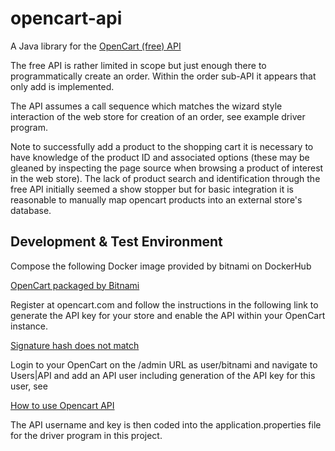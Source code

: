 # opencart-api
A Java library for the [OpenCart (free) API](https://docs.opencart.com/en-gb/system/users/api/)

The free API is rather limited in scope but just enough there to programmatically create an order.
Within the order sub-API it appears that only add is implemented.

The API assumes a call sequence which matches the wizard style interaction of the web store for creation of an order, see example driver program.

Note to successfully add a product to the shopping cart it is necessary to have knowledge of the product ID and associated options (these may be gleaned by inspecting the page source when browsing a product of interest in the web store).
The lack of product search and identification through the free API initially seemed a show stopper but for basic integration it is reasonable to manually map opencart products into an external store's database.

## Development & Test Environment

Compose the following Docker image provided by bitnami on DockerHub

[OpenCart packaged by Bitnami](https://hub.docker.com/r/bitnami/opencart)

Register at opencart.com and follow the instructions in the following link to generate the API key for your store and enable the API within your OpenCart instance.

[Signature hash does not match](https://webocreation.com/blog/signature-hash-not-match-opencart-solution/)

Login to your OpenCart on the /admin URL as user/bitnami and navigate to Users|API and add an API user including generation of the API key for this user, see

[How to use Opencart API](https://www.youtube.com/watch?v=bc2govdEiuA)

The API username and key is then coded into the application.properties file for the driver program in this project.
